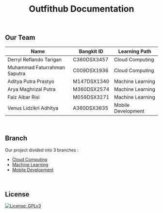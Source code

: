 <div align="center">
  
# Outfithub Documentation
  

</div>

<br>

## Our Team
  
<div align="center">
  
 Name | Bangkit ID | Learning Path |
| ------------ | ------------ | ------------ |
| Derryl Reflando Tarigan | C360DSX3457 | Cloud Computing | 
| Muhammad Faturrahman Saputra | C009DSX1936 | Cloud Computing |
| Aditya Putra Prastyo | M147DSX1340 | Machine Learning | 
| Arya Maghrizal Putra | M360DSX2574 | Machine Learning |  
| Faiz Albar Risi  | M059DSX3271 | Machine Learning | 
| Venus Lidzikri Adhitya | A360DSX3635 | Mobile Development | 
  
</div>

<br>

## Branch
Our project divided into 3 branches : 
- [Cloud Computing](https://github.com/C23-PS070/Outfithub-Backend)
- [Machine Learning](https://github.com/C23-PS070/Outfithub-Predict)
- [Mobile Development](https://github.com/C23-PS070/Outfithub-Mobile)

<br>

## License
[![License: GPLv3](https://img.shields.io/badge/License-GPLv3-blue.svg?style=plastic)](https://www.gnu.org/licenses/gpl-3.0)
